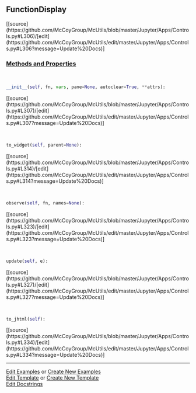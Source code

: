 ## <a id="McUtils.Jupyter.Apps.Controls.FunctionDisplay">FunctionDisplay</a> 
<div class="docs-source-link" markdown="1">
[[source](https://github.com/McCoyGroup/McUtils/blob/master/Jupyter/Apps/Controls.py#L306)/[edit](https://github.com/McCoyGroup/McUtils/edit/master/Jupyter/Apps/Controls.py#L306?message=Update%20Docs)]
</div>



<div class="collapsible-section">
 <div class="collapsible-section collapsible-section-header" markdown="1">
 
### <a class="collapse-link" data-toggle="collapse" href="#methods">Methods and Properties</a> <a class="float-right" data-toggle="collapse" href="#methods"><i class="fa fa-chevron-down"></i></a>

 </div>
 <div class="collapsible-section collapsible-section-body collapse" id="methods" markdown="1">

<a id="McUtils.Jupyter.Apps.Controls.FunctionDisplay.__init__" class="docs-object-method">&nbsp;</a> 
```python
__init__(self, fn, vars, pane=None, autoclear=True, **attrs): 
```
<div class="docs-source-link" markdown="1">
[[source](https://github.com/McCoyGroup/McUtils/blob/master/Jupyter/Apps/Controls.py#L307)/[edit](https://github.com/McCoyGroup/McUtils/edit/master/Jupyter/Apps/Controls.py#L307?message=Update%20Docs)]
</div>

<a id="McUtils.Jupyter.Apps.Controls.FunctionDisplay.to_widget" class="docs-object-method">&nbsp;</a> 
```python
to_widget(self, parent=None): 
```
<div class="docs-source-link" markdown="1">
[[source](https://github.com/McCoyGroup/McUtils/blob/master/Jupyter/Apps/Controls.py#L314)/[edit](https://github.com/McCoyGroup/McUtils/edit/master/Jupyter/Apps/Controls.py#L314?message=Update%20Docs)]
</div>

<a id="McUtils.Jupyter.Apps.Controls.FunctionDisplay.observe" class="docs-object-method">&nbsp;</a> 
```python
observe(self, fn, names=None): 
```
<div class="docs-source-link" markdown="1">
[[source](https://github.com/McCoyGroup/McUtils/blob/master/Jupyter/Apps/Controls.py#L323)/[edit](https://github.com/McCoyGroup/McUtils/edit/master/Jupyter/Apps/Controls.py#L323?message=Update%20Docs)]
</div>

<a id="McUtils.Jupyter.Apps.Controls.FunctionDisplay.update" class="docs-object-method">&nbsp;</a> 
```python
update(self, e): 
```
<div class="docs-source-link" markdown="1">
[[source](https://github.com/McCoyGroup/McUtils/blob/master/Jupyter/Apps/Controls.py#L327)/[edit](https://github.com/McCoyGroup/McUtils/edit/master/Jupyter/Apps/Controls.py#L327?message=Update%20Docs)]
</div>

<a id="McUtils.Jupyter.Apps.Controls.FunctionDisplay.to_jhtml" class="docs-object-method">&nbsp;</a> 
```python
to_jhtml(self): 
```
<div class="docs-source-link" markdown="1">
[[source](https://github.com/McCoyGroup/McUtils/blob/master/Jupyter/Apps/Controls.py#L334)/[edit](https://github.com/McCoyGroup/McUtils/edit/master/Jupyter/Apps/Controls.py#L334?message=Update%20Docs)]
</div>

 </div>
</div>




___

[Edit Examples](https://github.com/McCoyGroup/McUtils/edit/gh-pages/ci/examples/McUtils/Jupyter/Apps/Controls/FunctionDisplay.md) or 
[Create New Examples](https://github.com/McCoyGroup/McUtils/new/gh-pages/?filename=ci/examples/McUtils/Jupyter/Apps/Controls/FunctionDisplay.md) <br/>
[Edit Template](https://github.com/McCoyGroup/McUtils/edit/gh-pages/ci/docs/McUtils/Jupyter/Apps/Controls/FunctionDisplay.md) or 
[Create New Template](https://github.com/McCoyGroup/McUtils/new/gh-pages/?filename=ci/docs/templates/McUtils/Jupyter/Apps/Controls/FunctionDisplay.md) <br/>
[Edit Docstrings](https://github.com/McCoyGroup/McUtils/edit/master/Jupyter/Apps/Controls.py#L306?message=Update%20Docs)